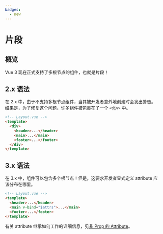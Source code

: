 ```yaml
---
badges:
  - new
---
```


# 片段 <MigrationBadges :badges="$frontmatter.badges" />

## 概览

Vue 3 现在正式支持了多根节点的组件，也就是片段！

## 2.x 语法

在 2.x 中，由于不支持多根节点组件，当其被开发者意外地创建时会发出警告。结果是，为了修复这个问题，许多组件被包裹在了一个 `<div>` 中。

```html
<!-- Layout.vue -->
<template>
  <div>
    <header>...</header>
    <main>...</main>
    <footer>...</footer>
  </div>
</template>
```

## 3.x 语法

在 3.x 中，组件可以包含多个根节点！但是，这要求开发者显式定义 attribute 应该分布在哪里。

```html
<!-- Layout.vue -->
<template>
  <header>...</header>
  <main v-bind="$attrs">...</main>
  <footer>...</footer>
</template>
```

有关 attribute 继承如何工作的详细信息，见[非 Prop 的 Attribute](/guide/component-attrs.html)。
